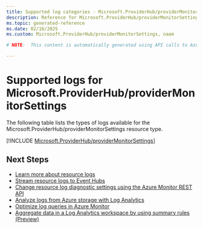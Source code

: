 ```yaml
---
title: Supported log categories - Microsoft.ProviderHub/providerMonitorSettings
description: Reference for Microsoft.ProviderHub/providerMonitorSettings in Azure Monitor Logs.
ms.topic: generated-reference
ms.date: 02/18/2025
ms.custom: Microsoft.ProviderHub/providerMonitorSettings, naam

# NOTE:  This content is automatically generated using API calls to Azure. Any edits made on these files will be overwritten in the next run of the script. 

---
```





# Supported logs for Microsoft.ProviderHub/providerMonitorSettings  
The following table lists the types of logs available for the Microsoft.ProviderHub/providerMonitorSettings resource type.
  

  
[!INCLUDE [Microsoft.ProviderHub/providerMonitorSettings](~/reusable-content/ce-skilling/azure/includes/azure-monitor/reference/logs/microsoft-providerhub-providermonitorsettings-logs-include.md)]  
  

## Next Steps

* [Learn more about resource logs](/azure/azure-monitor/essentials/platform-logs-overview)
* [Stream resource logs to Event Hubs](/azure/azure-monitor/essentials/resource-logs#send-to-azure-event-hubs)
* [Change resource log diagnostic settings using the Azure Monitor REST API](/rest/api/monitor/diagnosticsettings)
* [Analyze logs from Azure storage with Log Analytics](/azure/azure-monitor/essentials/resource-logs#send-to-log-analytics-workspace)
* [Optimize log queries in Azure Monitor](/azure/azure-monitor/logs/query-optimization)
* [Aggregate data in a Log Analytics workspace by using summary rules (Preview)](/azure/azure-monitor/logs/summary-rules)